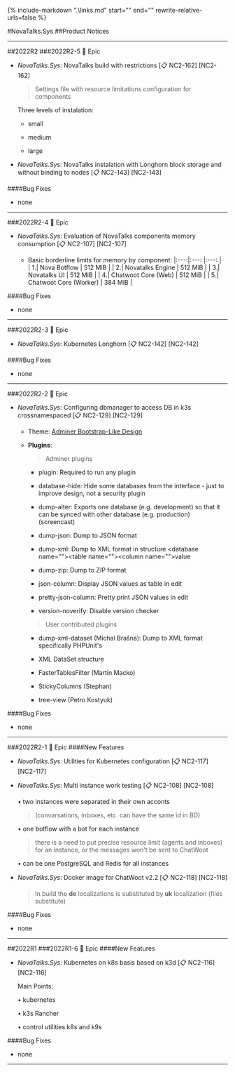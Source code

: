 {%
   include-markdown ".\links.md"
   start="<!--tasklink-start-->"
   end="<!--tasklink-end-->"
   rewrite-relative-urls=false
%}

#NovaTalks.Sys
##Product Notices
***
##2022R2
###2022R2-5 :briefcase: Epic
- *NovaTalks.Sys*: NovaTalks build with restrictions [:clipboard: NC2-162] [NC2-162]

	> Settings file with resource limitations configuration for components
	
	Three levels of instalation:
	
	- small
	
	- medium
		
	- large

- *NovaTalks.Sys*: NovaTalks instalation with Longhorn block storage and without binding to nodes [:clipboard: NC2-143] [NC2-143]

####Bug Fixes
- none
***

###2022R2-4 :briefcase: Epic
- *NovaTalks.Sys*: Evaluation of NovaTalks components memory consumption [:clipboard: NC2-107] [NC2-107]

	- Basic borderline limits for memory by component:
	|:---:|:---:                   |:---:    |	
	|	1.| Nova Botflow           | 512 MiB |
	|	2.| Novatalks Engine       | 512 MiB |
	|	3.| Novatalks UI           | 512 MiB |
	|	4.| Chatwoot Core (Web)    | 512 MiB |
	|	5.| Chatwoot Core (Worker) | 384 MiB |

####Bug Fixes
- none
***

###2022R2-3 :briefcase: Epic
- *NovaTalks.Sys*: Kubernetes Longhorn [:clipboard: NC2-142] [NC2-142]

####Bug Fixes
- none
***

###2022R2-2 :briefcase: Epic
- *NovaTalks.Sys*: Configuring dbmanager to access DB in k3s crossnamespaced [:clipboard: NC2-129] [NC2-129]

	- Theme: [Adminer Bootstrap-Like Design](https://github.com/natanfelles/adminer-bootstrap-like)

	- **Plugins**:
	
		> Adminer plugins
	
		- plugin: Required to run any plugin
		
		- database-hide: Hide some databases from the interface - just to improve design, not a security plugin

		- dump-alter: Exports one database (e.g. development) so that it can be synced with other database (e.g. production) (screencast)

		- dump-json: Dump to JSON format

		- dump-xml: Dump to XML format in structure \<database name=""\>\<table name=""\>\<column name=""\>value

		- dump-zip: Dump to ZIP format

		- json-column: Display JSON values as table in edit

		- pretty-json-column: Pretty print JSON values in edit
		
		- version-noverify: Disable version checker

		> User contributed plugins
		
		- dump-xml-dataset (Michal Brašna): Dump to XML format specifically PHPUnit's
		
		- XML DataSet structure
		
		- FasterTablesFilter (Martin Macko)
		
		- StickyColumns (Stephan)
		
		- tree-view (Petro Kostyuk)

####Bug Fixes
- none
***

###2022R2-1 :briefcase: Epic
####New Features
- *NovaTalks.Sys*: Utilities for Kubernetes configuration [:clipboard: NC2-117] [NC2-117]

- *NovaTalks.Sys*: Multi instance work testing [:clipboard: NC2-108] [NC2-108]

	• two instances were separated in their own acconts
	
	> (convarsations, inboxes, etc. can have the same id in BD)

	• one botflow with a bot for each instance

	> there is a need to put precise resource limit (agents and inboxes) for an instance, or the messages won't be sent to ChatWoot

	• can be one PostgreSQL and Redis for all instances 

- *NovaTalks.Sys*: Docker image for ChatWoot v2.2 [:clipboard: NC2-118] [NC2-118]

	> In build the **de** localizations is substituted by **uk** localization (files substitute)

####Bug Fixes
- none
***

##2022R1
###2022R1-6 :briefcase: Epic
####New Features
- *NovaTalks.Sys*: Kubernetes on k8s basis based on k3d [:clipboard: NC2-116] [NC2-116]

	Main Points:

	• kubernetes

	• k3s Rancher

	• control utilities k8s and k9s

####Bug Fixes
- none
***